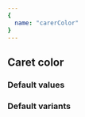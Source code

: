 ```yaml
---
{
  name: "carerColor"
}
---
```


## Caret color

### Default values
<!-- defaults.values.start -->

<!-- defaults.values.end -->


### Default variants
<!-- defaults.variants.start -->

<!-- defaults.variants.end -->

